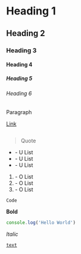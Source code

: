 # Heading 1

## Heading 2

### Heading 3

#### Heading 4

##### Heading 5

###### Heading 6

Paragraph

[Link](www.google.at)

![]()

> Quote

- \- U List
- \- U List
- \- U List

1.  \- O List
2.  \- O List
3.  \- O List

`Code`

**Bold**

```js
console.log('Hello World')
```

_Italic_

[`text`](www.google.at 'Link Title')
